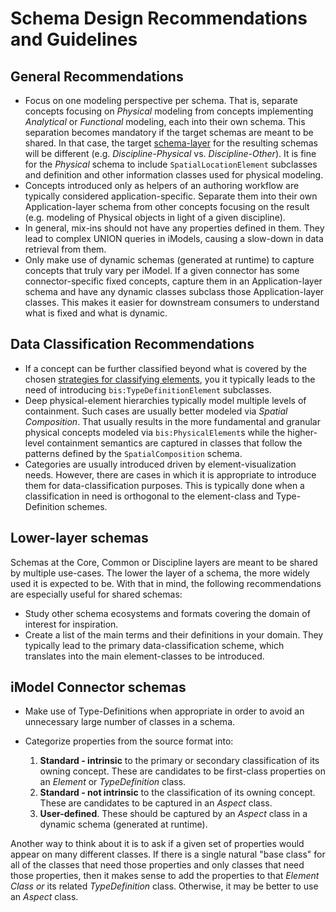 # Schema Design Recommendations and Guidelines

## General Recommendations

- Focus on one modeling perspective per schema. That is, separate concepts focusing on *Physical* modeling from concepts implementing *Analytical* or *Functional* modeling, each into their own schema. This separation becomes mandatory if the target schemas are meant to be shared. In that case, the target [schema-layer](../intro/bis-organization.md) for the resulting schemas will be different (e.g. *Discipline-Physical* vs. *Discipline-Other*). It is fine for the *Physical* schema to include `SpatialLocationElement` subclasses and definition and other information classes used for physical modeling.
- Concepts introduced only as helpers of an authoring workflow are typically considered application-specific. Separate them into their own Application-layer schema from other concepts focusing on the result (e.g. modeling of Physical objects in light of a given discipline).
- In general, mix-ins should not have any properties defined in them. They lead to complex UNION queries in iModels, causing a slow-down in data retrieval from them.
- Only make use of dynamic schemas (generated at runtime) to capture concepts that truly vary per iModel. If a given connector has some connector-specific fixed concepts, capture them in an Application-layer schema and have any dynamic classes subclass those Application-layer classes. This makes it easier for downstream consumers to understand what is fixed and what is dynamic.

## Data Classification Recommendations

- If a concept can be further classified beyond what is covered by the chosen [strategies for classifying elements](../fundamentals/data-classification.md), you it typically leads to the need of introducing `bis:TypeDefinitionElement` subclasses.
- Deep physical-element hierarchies typically model multiple levels of containment. Such cases are usually better modeled via *Spatial Composition*. That usually results in the more fundamental and granular physical concepts modeled via `bis:PhysicalElement`s while the higher-level containment semantics are captured in classes that follow the patterns defined by the `SpatialComposition` schema.
- Categories are usually introduced driven by element-visualization needs. However, there are cases in which it is appropriate to introduce them for data-classification purposes. This is typically done when a classification in need is orthogonal to the element-class and Type-Definition schemes.

## Lower-layer schemas

Schemas at the Core, Common or Discipline layers are meant to be shared by multiple use-cases. The lower the layer of a schema, the more widely used it is expected to be. With that in mind, the following recommendations are especially useful for shared schemas:

- Study other schema ecosystems and formats covering the domain of interest for inspiration.
- Create a list of the main terms and their definitions in your domain. They typically lead to the primary data-classification scheme, which translates into the main element-classes to be introduced.

## iModel Connector schemas

- Make use of Type-Definitions when appropriate in order to avoid an unnecessary large number of classes in a schema.
- Categorize properties from the source format into:

  1) **Standard - intrinsic** to the primary or secondary classification of its owning concept. These are candidates to be first-class properties on an *Element* or *TypeDefinition* class.
  2) **Standard - not intrinsic** to the classification of its owning concept. These are candidates to be captured in an *Aspect* class.
  3) **User-defined**. These should be captured by an *Aspect* class in a dynamic schema (generated at runtime).

Another way to think about it is to ask if a given set of properties would appear on many different classes. If there is a single natural "base class" for all of the classes that need those properties and only classes that need those properties, then it makes sense to add the properties to that *Element Class or* its related *TypeDefinition* class. Otherwise, it may be better to use an *Aspect* class.